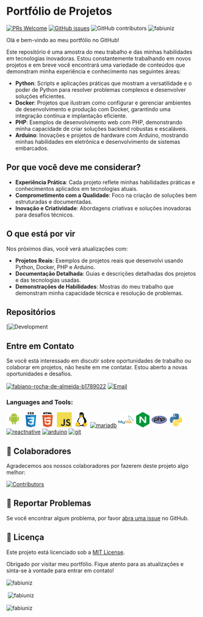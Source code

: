 # Portfólio de Projetos
[![PRs Welcome](https://img.shields.io/badge/PRs-welcome-brightgreen.svg?style=flat-square)](http://makeapullrequest.com) [![GitHub issues](https://img.shields.io/github/issues/fabiuniz/repo.svg)](https://github.com/fabiuniz/repo/issues) ![GitHub contributors](https://img.shields.io/github/contributors/fabiuniz/repo.svg) <img src="https://komarev.com/ghpvc/?username=fabiuniz&label=Profile%20views&color=0e75b6&style=flat" alt="fabiuniz" />

Olá e bem-vindo ao meu portfólio no GitHub!

Este repositório é uma amostra do meu trabalho e das minhas habilidades em tecnologias inovadoras. Estou constantemente trabalhando em novos projetos e em breve você encontrará uma variedade de conteúdos que demonstram minha experiência e conhecimento nas seguintes áreas:

- **Python**: Scripts e aplicações práticas que mostram a versatilidade e o poder de Python para resolver problemas complexos e desenvolver soluções eficientes.
- **Docker**: Projetos que ilustram como configurar e gerenciar ambientes de desenvolvimento e produção com Docker, garantindo uma integração contínua e implantação eficiente.
- **PHP**: Exemplos de desenvolvimento web com PHP, demonstrando minha capacidade de criar soluções backend robustas e escaláveis.
- **Arduino**: Inovações e projetos de hardware com Arduino, mostrando minhas habilidades em eletrônica e desenvolvimento de sistemas embarcados.

## Por que você deve me considerar?

- **Experiência Prática**: Cada projeto reflete minhas habilidades práticas e conhecimentos aplicados em tecnologias atuais.
- **Comprometimento com a Qualidade**: Foco na criação de soluções bem estruturadas e documentadas.
- **Inovação e Criatividade**: Abordagens criativas e soluções inovadoras para desafios técnicos.

## O que está por vir

Nos próximos dias, você verá atualizações com:

- **Projetos Reais**: Exemplos de projetos reais que desenvolvi usando Python, Docker, PHP e Arduino.
- **Documentação Detalhada**: Guias e descrições detalhadas dos projetos e das tecnologias usadas.
- **Demonstrações de Habilidades**: Mostras do meu trabalho que demonstram minha capacidade técnica e resolução de problemas.

## Repositórios

[![Development](https://github.com/fabiuniz?tab=repositories)

## Entre em Contato

Se você está interessado em discutir sobre oportunidades de trabalho ou colaborar em projetos, não hesite em me contatar. Estou aberto a novas oportunidades e desafios.

<p align="left">
<a href="https://linkedin.com/in/fabiano-rocha-de-almeida-b1789022" target="blank"><img align="center" src="https://raw.githubusercontent.com/rahuldkjain/github-profile-readme-generator/master/src/images/icons/Social/linked-in-alt.svg" alt="fabiano-rocha-de-almeida-b1789022" height="30" width="40" /></a>
<a href="mailto:fabiuniz@msn.com" target="blank"><img align="center" src="https://upload.wikimedia.org/wikipedia/commons/thumb/4/4e/Mail_%28iOS%29.svg/1200px-Mail_%28iOS%29.svg.png" alt="Email" height="30" width="40"/></a>
</p>

<h3 align="left">Languages and Tools:</h3>
<p align="left"> 
	<a href="https://developer.android.com" target="_blank" rel="noreferrer"><img src="https://raw.githubusercontent.com/devicons/devicon/master/icons/android/android-original-wordmark.svg" alt="android" width="40" height="40"/></a>
	<a href="https://www.w3schools.com/css/" target="_blank" rel="noreferrer"><img src="https://raw.githubusercontent.com/devicons/devicon/master/icons/css3/css3-original-wordmark.svg" alt="css3" width="40" height="40"/></a>
	<a href="https://www.w3.org/html/" target="_blank" rel="noreferrer"><img src="https://raw.githubusercontent.com/devicons/devicon/master/icons/html5/html5-original-wordmark.svg" alt="html5" width="40" height="40"/></a>
	<a href="https://developer.mozilla.org/en-US/docs/Web/JavaScript" target="_blank" rel="noreferrer"><img src="https://raw.githubusercontent.com/devicons/devicon/master/icons/javascript/javascript-original.svg" alt="javascript" width="40" height="40"/></a>
	<a href="https://www.linux.org/" target="_blank" rel="noreferrer"><img src="https://raw.githubusercontent.com/devicons/devicon/master/icons/linux/linux-original.svg" alt="linux" width="40" height="40"/></a>
	<a href="https://mariadb.org/" target="_blank" rel="noreferrer"><img src="https://www.vectorlogo.zone/logos/mariadb/mariadb-icon.svg" alt="mariadb" width="40" height="40"/></a>
	<a href="https://www.mysql.com/" target="_blank" rel="noreferrer"><img src="https://raw.githubusercontent.com/devicons/devicon/master/icons/mysql/mysql-original-wordmark.svg" alt="mysql" width="40" height="40"/></a>
	<a href="https://www.nginx.com" target="_blank" rel="noreferrer"><img src="https://raw.githubusercontent.com/devicons/devicon/master/icons/nginx/nginx-original.svg" alt="nginx" width="40" height="40"/></a>
	<a href="https://www.php.net" target="_blank" rel="noreferrer"><img src="https://raw.githubusercontent.com/devicons/devicon/master/icons/php/php-original.svg" alt="php" width="40" height="40"/></a>
	<a href="https://www.python.org" target="_blank" rel="noreferrer"><img src="https://raw.githubusercontent.com/devicons/devicon/master/icons/python/python-original.svg" alt="python" width="40" height="40"/></a>
	<a href="https://reactnative.dev/" target="_blank" rel="noreferrer"><img src="https://reactnative.dev/img/header_logo.svg" alt="reactnative" width="40" height="40"/></a>
	<a href="https://www.arduino.cc/" target="_blank" rel="noreferrer"> <img src="https://cdn.worldvectorlogo.com/logos/arduino-1.svg" alt="arduino" width="40" height="40"/></a> 
	<a href="https://git-scm.com/" target="_blank" rel="noreferrer"> <img src="https://www.vectorlogo.zone/logos/git-scm/git-scm-icon.svg" alt="git" width="40" height="40"/></a> 	


## 👥 Colaboradores

Agradecemos aos nossos colaboradores por fazerem deste projeto algo melhor:

[![Contributors](https://img.shields.io/github/contributors/fabiuniz/your-repository)](https://github.com/fabiuniz/your-repository/graphs/contributors)

## 🐛 Reportar Problemas

Se você encontrar algum problema, por favor [abra uma issue](https://github.com/fabiuniz/yourrepository/issues) no GitHub.

## 📝 Licença

Este projeto está licenciado sob a [MIT License](LICENSE).

Obrigado por visitar meu portfólio. Fique atento para as atualizações e sinta-se à vontade para entrar em contato!

<p><img align="center" src="https://github-readme-stats.vercel.app/api/top-langs?username=fabiuniz&show_icons=true&locale=en&layout=compact" alt="fabiuniz" /></p>
<p>&nbsp;<img align="center" src="https://github-readme-stats.vercel.app/api?username=fabiuniz&show_icons=true&locale=en" alt="fabiuniz" /></p>
<p><img align="center" src="https://github-readme-streak-stats.herokuapp.com/?user=fabiuniz&" alt="fabiuniz" /></p>

<!--

- 👋 Hi, I’m @fabiuniz
- 👀 I’m interested in ...
- 🌱 I’m currently learning ...
- 💞️ I’m looking to collaborate on ...
- 📫 How to reach me ...
- 😄 Pronouns: ...
- ⚡ Fun fact: ...
fabiuniz/fabiuniz is a ✨ special ✨ repository because its `README.md` (this file) appears on your GitHub profile.
You can click the Preview link to take a look at your changes.
https://www.youtube.com/watch?v=vw1JzSpB1Aw
https://rahuldkjain.github.io/gh-profile-readme-generator/
https://www.youtube.com/watch?v=Xo3kKyHs-R8


- 👋 Hi, I’m @fabiuniz
- 👀 I’m interested in ...
- 🌱 I’m currently learning ...
- 💞️ I’m looking to collaborate on ...
- 📫 How to reach me ...
- 😄 Pronouns: ...
- ⚡ Fun fact: ...
fabiuniz/fabiuniz is a ✨ special ✨ repository because its `README.md` (this file) appears on your GitHub profile.
You can click the Preview link to take a look at your changes.

## 📚 Projetos em Destaque

### 1. Blink LED

Um simples exemplo de como piscar um LED usando o Arduino. Ideal para iniciantes.

- [Documentação Completa](blink-led/docs/README.md)
- [Código Fonte](blink-led/src/blink.ino)

### 2. Smart Door Lock

Um sistema de trava de porta inteligente controlado por senha via teclado matricial.

- [Documentação Completa](smart-door-lock/docs/README.md)
- [Código Fonte](smart-door-lock/src/lock.ino)


## 🤝 Contribuindo

Contribuições são bem-vindas! Se você deseja contribuir, por favor:

1. Faça um Fork do repositório.
2. Crie um Branch para a sua feature (`git checkout -b minha-nova-feature`).
3. Commit suas mudanças (`git commit -am 'Adiciona nova feature'`).
4. Envie o seu Branch para o repositório (`git push origin minha-nova-feature`).
5. Abra um Pull Request.

Consulte o arquivo [CONTRIBUTING.md](CONTRIBUTING.md) para mais detalhes.



## 🌐 Site Oficial

Para mais informações, visite o nosso [site oficial](https://yourwebsite.com).


### Explicação dos Componentes

- **Badges**: As badges no topo incluem PRs Welcome, contagem de issues abertas, número de colaboradores, e contagem de visitas.
- **Estrutura do Repositório**: Exibe de forma clara a organização do projeto.
- **Projetos em Destaque**: Links diretos para documentação e código de cada projeto.
- **Contribuindo**: Orientações para contribuir com o projeto.
- **Colaboradores**: Imagem gerada automaticamente com a foto dos colaboradores.
- **Reportar Problemas**: Instruções sobre como relatar problemas.
- **Site Oficial**: Link para o site relacionado ao projeto.
- **Licença**: Informação sobre a licença do projeto.

Esse formato é muito visual e ajuda a criar uma apresentação profissional e colaborativa no GitHub.


3. Adicionar a Licença ao README (Opcional, mas Recomendado)
No README.md do seu projeto, adicione uma seção chamada "Licença" ou "License".

Aqui, você pode incluir uma breve descrição e um link para o arquivo de licença. Exemplo:

markdown
Copiar código
## Licença

Este projeto está licenciado sob a Licença MIT - veja o arquivo [LICENSE](./LICENSE) para mais detalhes.
Ou para GPL:

markdown
Copiar código
## Licença

Este projeto está licenciado sob a Licença GPLv3 - veja o arquivo [LICENSE](./LICENSE) para mais detalhes.
4. Commit e Push
Faça commit do arquivo LICENSE e do README.md com as informações de licença adicionadas.
Faça push para o seu repositório no GitHub.
5. Adicionar a Licença Através do GitHub Interface (Opcional)
O GitHub facilita a adição de licenças. Quando você cria um novo repositório ou edita um repositório existente, você pode selecionar uma licença de um menu suspenso, e o GitHub automaticamente adicionará o arquivo LICENSE ao seu repositório.
Exemplos de Licenças:
MIT License:

plaintext
Copiar código



GPL License:

plaintext
Copiar código
GNU GENERAL PUBLIC LICENSE
Version 3, 29 June 2007

Copyright (C) 2007 Free Software Foundation, Inc. <https://fsf.org/>
Everyone is permitted to copy and distribute verbatim copies
of this license document, but changing it is not allowed.

[texto da licença GPL-3.0 continua...]

icones do git hub :

https://github.com/ikatyang/emoji-cheat-sheet?tab=readme-ov-file

FreeLancer (https://www.youtube.com/watch?v=pgFWIA4nBWA)
Habilidade / definir serviço
portifolio
precificar -> cliente oculto tecnica
Encontrar clientes
contrato

![GitHub stars](https://img.shields.io/github/stars/usuario/repositorio?style=social)
-->

